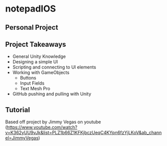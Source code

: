 # notepadIOS
## Personal Project
##                 

## Project Takeaways
- General Unity Knowledge
- Designing a simple UI
- Scripting and connecting to UI elements
- Working with GameObjects
    - Buttons
    - Input Fields
    - Text Mesh Pro
- GitHub pushing and pulling with Unity

## Tutorial
Based off project by Jimmy Vegas on youtube (https://www.youtube.com/watch?v=K362yUU9vJk&list=PLZ1b66Z1KFKjbczUeqC4KYpn6fzYjLKoV&ab_channel=JimmyVegas)



